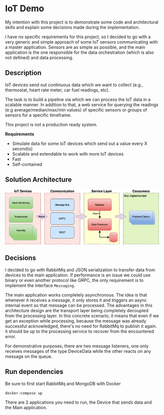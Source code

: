 # IoT Demo

My intention with this project is to demonstrate some code and architectural skills and explain some decisions
made during the implementation.

I have no specific requirements for this project, so I decided to go with a very generic and simple approach of some IoT
sensors communicating with a master application. Sensors are as simple as possible, and the main application is the one 
responsible for the data orchestration (which is also not defined) and data processing. 

## Description

IoT devices send out continuous data which we want to collect (e.g., thermostat, heart rate meter, car fuel readings, etc).

The task is to build a pipeline via which we can process the IoT data in a scalable manner. In addition to that, a web service
for querying the readings (e.g average/median/max/min values) of specific sensors or groups of sensors for a specific timeframe.

This project is not a production ready system.

**Requirements**

- Simulate data for some IoT devices which send out a value every X second(s)
- Scalable and extendable to work with more IoT devices
- Fast
- Self-contained

## Solution Architecture

<img src="architecture_diagram.png" alt="Architecture Diagram">

## Decisions

I decided to go with RabbitMq and JSON serialization to transfer data from devices to the main application. If performance is
an issue we could use binary or even another protocol like GRPC, the only requirement is to implement the interface `Messaging`.

The main application works completely asynchronous. The idea is that whenever it receives a message, it only stores it and
triggers an async internal event so that message can be processed.
The advantages in this architecture design are the transport layer being completely decoupled from the processing layer.
In this concrete scenario, it means that even if we get an exception while processing, because the message was already successful
acknowledged, there's no need for RabbitMq to publish it again. it should be up to the processing service to recover from
the encountered error.

For demonstrative purposes, there are two message listeners, one only receives messages of the type DeviceData while the
other reacts on any message on the queue.

## Run dependencies

Be sure to first start RabbitMq and MongoDB with Docker

```
docker-compose up
```

There are 2 applications you need to run, the Device that sends data and the Main application.
